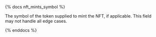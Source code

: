 {% docs nft_mints_symbol %}

The symbol of the token supplied to mint the NFT, if applicable. This field may not handle all edge cases.

{% enddocs %}
